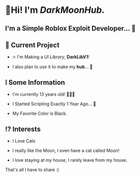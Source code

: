 # 👋Hi! I'm *DarkMoonHub.*
## I'm a Simple Roblox Exploit Developer... 📜

## 💫 Current Project
- 🔥 I'm Making a *UI Library*, **DarkLibV1**!

- I also plan to *use* it to make my **hub**... 🤯

## ❕ Some Information

- I'm currently 13 years old! 💁🏻‍♂️

- I Started Scripting Exactly 1 Year Ago... 🌟

- My Favorite Color is Black.

## ⁉️ Interests
- I Love Cats

- I really like the Moon, I even have a cat called Moon!

- I love staying at my house, I rarely leave from my house.

That's all I have to share :)
